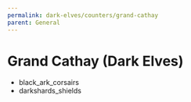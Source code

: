 ```yaml
---
permalink: dark-elves/counters/grand-cathay
parent: General
---
```


# Grand Cathay (Dark Elves)

- black_ark_corsairs
- darkshards_shields
